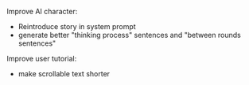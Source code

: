 Improve AI character:
- Reintroduce story in system prompt
- generate better "thinking process" sentences and "between rounds sentences"

Improve user tutorial:
- make scrollable text shorter

